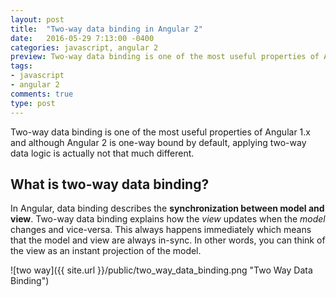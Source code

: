 ```yaml
---
layout: post
title:  "Two-way data binding in Angular 2"
date:   2016-05-29 7:13:00 -0400
categories: javascript, angular 2
preview: Two-way data binding is one of the most useful properties of Angular 1.x and although Angular 2 is one-way bound by default, applying two-way data logic is actually not that much different...
tags:
- javascript
- angular 2
comments: true
type: post
---
```


Two-way data binding is one of the most useful properties of Angular 1.x and although Angular 2 is one-way bound by default, applying two-way data logic is actually not that much different. 

What is two-way data binding?
------------------
In Angular, data binding describes the **synchronization between model and view**. Two-way data binding explains how the *view* updates when the *model* changes and vice-versa. This always happens immediately which means that the model and view are always in-sync. In other words, you can think of the view as an instant projection of the model.

![two way]({{ site.url }}/public/two_way_data_binding.png "Two Way Data Binding")